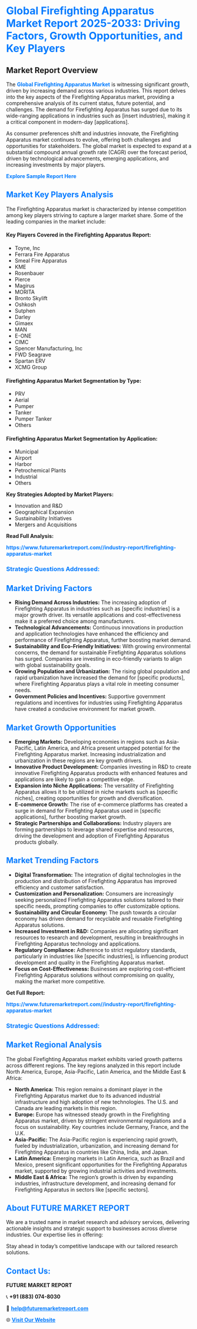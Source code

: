 <h1 style="color: #007BFF;">Global Firefighting Apparatus Market Report 2025-2033: Driving Factors, Growth Opportunities, and Key Players</h1>

<section id="overview">
<h2>Market Report Overview</h2>
<p>The <a href="https://www.futuremarketreport.com//industry-report/firefighting-apparatus-market" style="color: #007BFF; text-decoration: none;"><strong>Global Firefighting Apparatus Market</strong></a> is witnessing significant growth, driven by increasing demand across various industries. This report delves into the key aspects of the Firefighting Apparatus market, providing a comprehensive analysis of its current status, future potential, and challenges. The demand for Firefighting Apparatus has surged due to its wide-ranging applications in industries such as [insert industries], making it a critical component in modern-day [applications].</p>
<p>As consumer preferences shift and industries innovate, the Firefighting Apparatus market continues to evolve, offering both challenges and opportunities for stakeholders. The global market is expected to expand at a substantial compound annual growth rate (CAGR) over the forecast period, driven by technological advancements, emerging applications, and increasing investments by major players.</p>
</section>

<section id="overview">
<p><a href="https://www.futuremarketreport.com//request-sample/reportId=58722" style="color: #007BFF; text-decoration: none;"><strong>Explore Sample Report Here</strong></a></p>
</section>

<section id="key-players">
<h2 style="color: #007BFF;">Market Key Players Analysis</h2>
<p>The Firefighting Apparatus market is characterized by intense competition among key players striving to capture a larger market share. Some of the leading companies in the market include:</p>
<h4>Key Players Covered in the Firefighting Apparatus Report:</h4>
<ul><li>Toyne, Inc</li><li>Ferrara Fire Apparatus</li><li>Smeal Fire Apparatus</li><li>KME</li><li>Rosenbauer</li><li>Pierce</li><li>Magirus</li><li>MORITA</li><li>Bronto Skylift</li><li>Oshkosh</li><li>Sutphen</li><li>Darley</li><li>Gimaex</li><li>MAN</li><li>E-ONE</li><li>CIMC</li><li>Spencer Manufacturing, Inc</li><li>FWD Seagrave</li><li>Spartan ERV</li><li>XCMG Group</li></ul>
<h4>Firefighting Apparatus Market Segmentation by Type:</h4>
<ul><li>PRV</li><li>Aerial</li><li>Pumper</li><li>Tanker</li><li>Pumper Tanker</li><li>Others</li></ul>

<h4>Firefighting Apparatus Market Segmentation by Application:</h4>
<ul><li>Municipal</li><li>Airport</li><li>Harbor</li><li>Petrochemical Plants</li><li>Industrial</li><li>Others</li></ul>
<p><strong>Key Strategies Adopted by Market Players:</strong></p>
<ul>
<li>Innovation and R&D</li>
<li>Geographical Expansion</li>
<li>Sustainability Initiatives</li>
<li>Mergers and Acquisitions</li>
</ul>
</section>

<section>
<p><strong>Read Full Analysis: </strong></p><a href="https://www.futuremarketreport.com//industry-report/firefighting-apparatus-market" style="color: #007BFF; text-decoration: none;"><strong>https://www.futuremarketreport.com//industry-report/firefighting-apparatus-market</strong></a>
<h3 style="color: #007BFF;">Strategic Questions Addressed:</h3>
</section>

<section id="driving-factors">
<h2 style="color: #007BFF;">Market Driving Factors</h2>
<ul>
<li><strong>Rising Demand Across Industries:</strong> The increasing adoption of Firefighting Apparatus in industries such as [specific industries] is a major growth driver. Its versatile applications and cost-effectiveness make it a preferred choice among manufacturers.</li>
<li><strong>Technological Advancements:</strong> Continuous innovations in production and application technologies have enhanced the efficiency and performance of Firefighting Apparatus, further boosting market demand.</li>
<li><strong>Sustainability and Eco-Friendly Initiatives:</strong> With growing environmental concerns, the demand for sustainable Firefighting Apparatus solutions has surged. Companies are investing in eco-friendly variants to align with global sustainability goals.</li>
<li><strong>Growing Population and Urbanization:</strong> The rising global population and rapid urbanization have increased the demand for [specific products], where Firefighting Apparatus plays a vital role in meeting consumer needs.</li>
<li><strong>Government Policies and Incentives:</strong> Supportive government regulations and incentives for industries using Firefighting Apparatus have created a conducive environment for market growth.</li>
</ul>
</section>

<section id="growth-opportunities">
<h2 style="color: #007BFF;">Market Growth Opportunities</h2>
<ul>
<li><strong>Emerging Markets:</strong> Developing economies in regions such as Asia-Pacific, Latin America, and Africa present untapped potential for the Firefighting Apparatus market. Increasing industrialization and urbanization in these regions are key growth drivers.</li>
<li><strong>Innovative Product Development:</strong> Companies investing in R&D to create innovative Firefighting Apparatus products with enhanced features and applications are likely to gain a competitive edge.</li>
<li><strong>Expansion into Niche Applications:</strong> The versatility of Firefighting Apparatus allows it to be utilized in niche markets such as [specific niches], creating opportunities for growth and diversification.</li>
<li><strong>E-commerce Growth:</strong> The rise of e-commerce platforms has created a surge in demand for Firefighting Apparatus used in [specific applications], further boosting market growth.</li>
<li><strong>Strategic Partnerships and Collaborations:</strong> Industry players are forming partnerships to leverage shared expertise and resources, driving the development and adoption of Firefighting Apparatus products globally.</li>
</ul>
</section>

<section id="trending-factors">
<h2 style="color: #007BFF;">Market Trending Factors</h2>
<ul>
<li><strong>Digital Transformation:</strong> The integration of digital technologies in the production and distribution of Firefighting Apparatus has improved efficiency and customer satisfaction.</li>
<li><strong>Customization and Personalization:</strong> Consumers are increasingly seeking personalized Firefighting Apparatus solutions tailored to their specific needs, prompting companies to offer customizable options.</li>
<li><strong>Sustainability and Circular Economy:</strong> The push towards a circular economy has driven demand for recyclable and reusable Firefighting Apparatus solutions.</li>
<li><strong>Increased Investment in R&D:</strong> Companies are allocating significant resources to research and development, resulting in breakthroughs in Firefighting Apparatus technology and applications.</li>
<li><strong>Regulatory Compliance:</strong> Adherence to strict regulatory standards, particularly in industries like [specific industries], is influencing product development and quality in the Firefighting Apparatus market.</li>
<li><strong>Focus on Cost-Effectiveness:</strong> Businesses are exploring cost-efficient Firefighting Apparatus solutions without compromising on quality, making the market more competitive.</li>
</ul>
</section>

<section>
<p><strong>Get Full Report: </strong></p><a href="https://www.futuremarketreport.com//industry-report/firefighting-apparatus-market" style="color: #007BFF; text-decoration: none;"><strong>https://www.futuremarketreport.com//industry-report/firefighting-apparatus-market</strong></a>
<h3 style="color: #007BFF;">Strategic Questions Addressed:</h3>
</section>


<section id="regional-analysis">
<h2 style="color: #007BFF;">Market Regional Analysis</h2>
<p>The global Firefighting Apparatus market exhibits varied growth patterns across different regions. The key regions analyzed in this report include North America, Europe, Asia-Pacific, Latin America, and the Middle East & Africa:</p>
<ul>
<li><strong>North America:</strong> This region remains a dominant player in the Firefighting Apparatus market due to its advanced industrial infrastructure and high adoption of new technologies. The U.S. and Canada are leading markets in this region.</li>
<li><strong>Europe:</strong> Europe has witnessed steady growth in the Firefighting Apparatus market, driven by stringent environmental regulations and a focus on sustainability. Key countries include Germany, France, and the U.K.</li>
<li><strong>Asia-Pacific:</strong> The Asia-Pacific region is experiencing rapid growth, fueled by industrialization, urbanization, and increasing demand for Firefighting Apparatus in countries like China, India, and Japan.</li>
<li><strong>Latin America:</strong> Emerging markets in Latin America, such as Brazil and Mexico, present significant opportunities for the Firefighting Apparatus market, supported by growing industrial activities and investments.</li>
<li><strong>Middle East & Africa:</strong> The region’s growth is driven by expanding industries, infrastructure development, and increasing demand for Firefighting Apparatus in sectors like [specific sectors].</li>
</ul>
</section>

<footer>
<h2 style="color: #007BFF;">About FUTURE MARKET REPORT</h2>
<p>We are a trusted name in market research and advisory services, delivering actionable insights and strategic support to businesses across diverse industries. Our expertise lies in offering:</p>

<p>Stay ahead in today’s competitive landscape with our tailored research solutions.</p>

<h2 style="color: #007BFF;">Contact Us:</h2>
<p><strong>FUTURE MARKET REPORT</strong></p>
<p>📞 <strong>+91 (883) 074-8030</strong></p>
<p>📧 <strong><a href="mailto:help@futuremarketreport.com" style="color: #007BFF;">help@futuremarketreport.com</a></strong></p>
<p>🌐 <strong><a href="https://www.futuremarketreport.com/" style="color: #007BFF;">Visit Our Website</a></strong></p>
</footer>